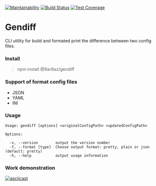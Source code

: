 [![Maintainability](https://api.codeclimate.com/v1/badges/a91832a5667da4ef738f/maintainability)](https://codeclimate.com/github/8ar8az/Gendiff-Hexlet/maintainability)
[![Build Status](https://travis-ci.org/8ar8az/Gendiff-Hexlet.svg?branch=master)](https://travis-ci.org/8ar8az/Gendiff-Hexlet)
[![Test Coverage](https://api.codeclimate.com/v1/badges/a91832a5667da4ef738f/test_coverage)](https://codeclimate.com/github/8ar8az/Gendiff-Hexlet/test_coverage)

# Gendiff

CLI utility for build and formated print the difference between two config files.

### Install

> npm install @8ar8az/gendiff

### Support of format config files

- JSON
- YAML
- INI

### Usage

```
Usage: gendiff [options] <originalConfigPath> <updatedConfigPath>

Options:

  -v, --version        output the version number
  -f, --format [type]  Choose output format: pretty, plain or json (default: pretty)
  -h, --help           output usage information

```

### Work demonstration

[![asciicast](https://asciinema.org/a/PeH4JHJHXesd5eTZxEjowlNdV.png)](https://asciinema.org/a/PeH4JHJHXesd5eTZxEjowlNdV)
